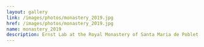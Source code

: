 ```yaml
---
layout: gallery
link: /images/photos/monastery_2019.jpg
href: /images/photos/monastery_2019.jpg
name: monastery_2019 
description: Ernst Lab at the Royal Monastery of Santa Maria de Poblet in Catalonia, Spain (2019)
---
```

